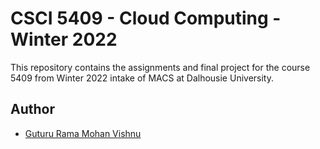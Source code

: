 # CSCI 5409 - Cloud Computing - Winter 2022
This repository contains the assignments and final project for the course 5409 from Winter 2022 intake of MACS at Dalhousie University.

## Author
- [Guturu Rama Mohan Vishnu](https://github.com/grmvishnu)
